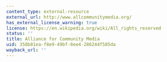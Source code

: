 ```yaml
---
content_type: external-resource
external_url: http://www.allcommunitymedia.org/
has_external_license_warning: true
license: https://en.wikipedia.org/wiki/All_rights_reserved
status: ''
title: Alliance for Community Media
uid: 358b81ea-f8e9-49bf-8ee4-286244f585da
wayback_url: ''
---
```

